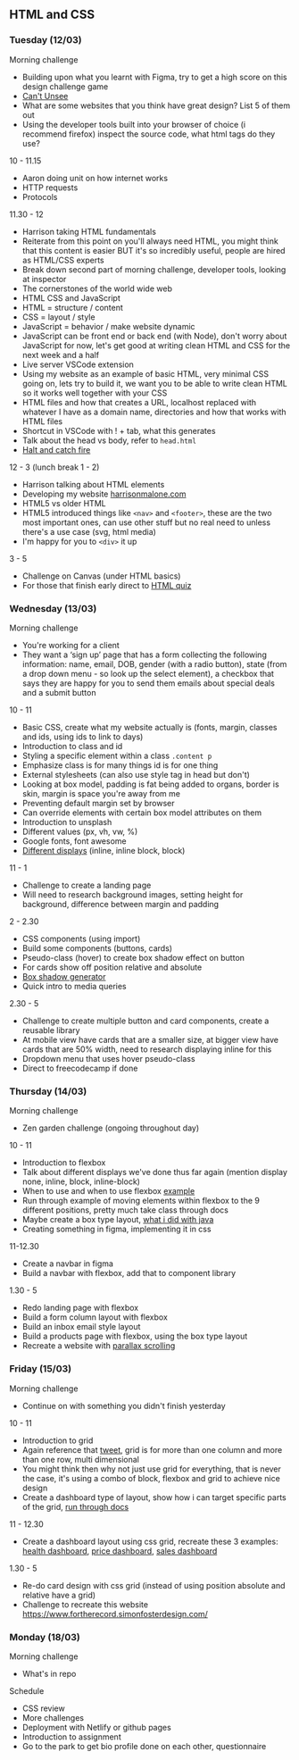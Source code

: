 ## HTML and CSS

### Tuesday (12/03)

Morning challenge 
- Building upon what you learnt with Figma, try to get a high score on this design challenge game
- [Can't Unsee](https://cantunsee.space/)
- What are some websites that you think have great design? List 5 of them out
- Using the developer tools built into your browser of choice (i recommend firefox) inspect the source code, what html tags do they use?

10 - 11.15
- Aaron doing unit on how internet works
- HTTP requests 
- Protocols

11.30 - 12
- Harrison taking HTML fundamentals 
- Reiterate from this point on you'll always need HTML, you might think that this content is easier BUT it's so incredibly useful, people are hired as HTML/CSS experts
- Break down second part of morning challenge, developer tools, looking at inspector 
- The cornerstones of the world wide web
- HTML CSS and JavaScript
- HTML = structure / content
- CSS = layout / style
- JavaScript = behavior / make website dynamic
- JavaScript can be front end or back end (with Node), don't worry about JavaScript for now, let's get good at writing clean HTML and CSS for the next week and a half
- Live server VSCode extension
- Using my website as an example of basic HTML, very minimal CSS going on, lets try to build it, we want you to be able to write clean HTML so it works well together with your CSS
- HTML files and how that creates a URL, localhost replaced with whatever I have as a domain name, directories and how that works with HTML files
- Shortcut in VSCode with ! + tab, what this generates
- Talk about the head vs body, refer to `head.html`
- [Halt and catch fire](https://www.youtube.com/watch?v=mi_fKu9WTAE)

12 - 3 (lunch break 1 - 2)
- Harrison talking about HTML elements
- Developing my website [harrisonmalone.com](http://harrisonmalone.com)
- HTML5 vs older HTML
- HTML5 introduced things like `<nav>` and `<footer>`, these are the two most important ones, can use other stuff but no real need to unless there's a use case (svg, html media)
- I'm happy for you to `<div>` it up

3 - 5
- Challenge on Canvas (under HTML basics)
- For those that finish early direct to [HTML quiz](https://www.w3schools.com/html/html_quiz.asp)

### Wednesday (13/03)

Morning challenge
- You're working for a client
- They want a ‘sign up’ page that has a form collecting the following information: name, email, DOB, gender (with a radio button), state (from a drop down menu - so look up the select element), a checkbox that says they are happy for you to send them emails about special deals and a submit button

10 - 11
- Basic CSS, create what my website actually is (fonts, margin, classes and ids, using ids to link to days)
- Introduction to class and id
- Styling a specific element within a class `.content p`
- Emphasize class is for many things id is for one thing
- External stylesheets (can also use style tag in head but don't)
- Looking at box model, padding is fat being added to organs, border is skin, margin is space you're away from me
- Preventing default margin set by browser
- Can override elements with certain box model attributes on them
- Introduction to unsplash
- Different values (px, vh, vw, %)
- Google fonts, font awesome
- [Different displays](https://stackoverflow.com/questions/9189810/css-display-inline-vs-inline-block) (inline, inline block, block)

11 - 1
- Challenge to create a landing page
- Will need to research background images, setting height for background, difference between margin and padding

2 - 2.30
- CSS components (using import)
- Build some components (buttons, cards)
- Pseudo-class (hover) to create box shadow effect on button
- For cards show off position relative and absolute
- [Box shadow generator](https://www.cssmatic.com/box-shadow)
- Quick intro to media queries

2.30 - 5
- Challenge to create multiple button and card components, create a reusable library
- At mobile view have cards that are a smaller size, at bigger view have cards that are 50% width, need to research displaying inline for this
- Dropdown menu that uses hover pseudo-class
- Direct to freecodecamp if done

### Thursday (14/03)

Morning challenge
- Zen garden challenge (ongoing throughout day)

10 - 11
- Introduction to flexbox
- Talk about different displays we've done thus far again (mention display none, inline, block, inline-block)
- When to use and when to use flexbox [example](https://twitter.com/rachelandrew/status/1088827732874747910?s=12)
- Run through example of moving elements within flexbox to the 9 different positions, pretty much take class through docs
- Maybe create a box type layout, [what i did with java](https://gist.github.com/harrisonmalone/41e4d0ebb8f7ff1c5223ae3a851f816b)
- Creating something in figma, implementing it in css

11-12.30
- Create a navbar in figma
- Build a navbar with flexbox, add that to component library

1.30 - 5
- Redo landing page with flexbox
- Build a form column layout with flexbox
- Build an inbox email style layout 
- Build a products page with flexbox, using the box type layout
- Recreate a website with [parallax scrolling](https://www.w3schools.com/howto/howto_css_parallax.asp) 

### Friday (15/03)

Morning challenge
- Continue on with something you didn't finish yesterday

10 - 11
- Introduction to grid
- Again reference that [tweet](https://twitter.com/rachelandrew/status/1088827732874747910?s=12), grid is for more than one column and more than one row, multi dimensional 
- You might think then why not just use grid for everything, that is never the case, it's using a combo of block, flexbox and grid to achieve nice design
- Create a dashboard type of layout, show how i can target specific parts of the grid, [run through docs](https://css-tricks.com/snippets/css/complete-guide-grid/) 

11 - 12.30
- Create a dashboard layout using css grid, recreate these 3 examples: [health dashboard](https://dribbble.com/shots/1340306-Rolodex-Dashboard), [price dashboard](https://dribbble.com/shots/1464920-Basic-Dashboard-Design), [sales dashboard](https://elements.envato.com/bracket-responsive-bootstrap-admin-template-QHCFTF?irgwc=1&clickid=360yQf247xyJTJk0GIyI522MUkl0dQz073ja0U0&iradid=298927&utm_campaign=elements_af_78798&iradtype=ONLINE_TRACKING_LINK&irmptype=mediapartner&utm_medium=affiliate&utm_source=impact_radius&mp=Speckyboy%20Design%20Magazine)

1.30 - 5
- Re-do card design with css grid (instead of using position absolute and relative have a grid)
- Challenge to recreate this website https://www.fortherecord.simonfosterdesign.com/

### Monday (18/03)

Morning challenge
- What's in repo

Schedule
- CSS review
- More challenges
- Deployment with Netlify or github pages
- Introduction to assignment
- Go to the park to get bio profile done on each other, questionnaire